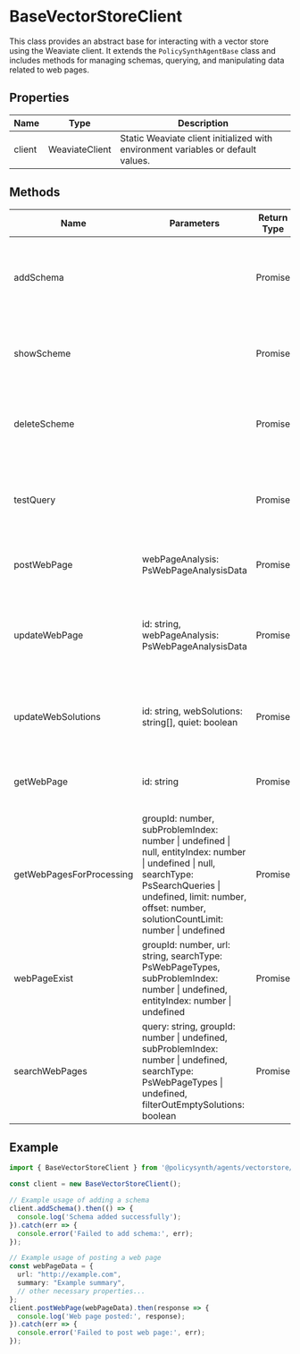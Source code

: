 # BaseVectorStoreClient

This class provides an abstract base for interacting with a vector store using the Weaviate client. It extends the `PolicySynthAgentBase` class and includes methods for managing schemas, querying, and manipulating data related to web pages.

## Properties

| Name   | Type           | Description |
|--------|----------------|-------------|
| client | WeaviateClient | Static Weaviate client initialized with environment variables or default values. |

## Methods

| Name                     | Parameters                                             | Return Type                         | Description |
|--------------------------|--------------------------------------------------------|-------------------------------------|-------------|
| addSchema                |                                                        | Promise<void>                       | Reads a schema from a file and adds it to the Weaviate schema. |
| showScheme               |                                                        | Promise<void>                       | Retrieves and logs the current schema from Weaviate. |
| deleteScheme             |                                                        | Promise<void>                       | Deletes the 'WebPage' class from the Weaviate schema. |
| testQuery                |                                                        | Promise<any>                        | Performs a test query to retrieve web pages with specific criteria. |
| postWebPage              | webPageAnalysis: PsWebPageAnalysisData            | Promise<any>                        | Posts a web page analysis to Weaviate. |
| updateWebPage            | id: string, webPageAnalysis: PsWebPageAnalysisData| Promise<any>                        | Updates a web page analysis in Weaviate based on the provided ID. |
| updateWebSolutions       | id: string, webSolutions: string[], quiet: boolean     | Promise<any>                        | Updates the solutions for a web page in Weaviate. |
| getWebPage               | id: string                                             | Promise<PsWebPageAnalysisData> | Retrieves a web page from Weaviate by ID. |
| getWebPagesForProcessing | groupId: number, subProblemIndex: number \| undefined \| null, entityIndex: number \| undefined \| null, searchType: PsSearchQueries \| undefined, limit: number, offset: number, solutionCountLimit: number \| undefined | Promise<PsWebPageGraphQlResults> | Retrieves web pages for processing based on various criteria. |
| webPageExist             | groupId: number, url: string, searchType: PsWebPageTypes, subProblemIndex: number \| undefined, entityIndex: number \| undefined | Promise<Boolean>                    | Checks if a web page exists in Weaviate with the specified criteria. |
| searchWebPages           | query: string, groupId: number \| undefined, subProblemIndex: number \| undefined, searchType: PsWebPageTypes \| undefined, filterOutEmptySolutions: boolean | Promise<PsWebPageGraphQlResults> | Searches for web pages in Weaviate based on the query and other criteria. |

## Example

```typescript
import { BaseVectorStoreClient } from '@policysynth/agents/vectorstore/base/baseVectorStoreClient.js';

const client = new BaseVectorStoreClient();

// Example usage of adding a schema
client.addSchema().then(() => {
  console.log('Schema added successfully');
}).catch(err => {
  console.error('Failed to add schema:', err);
});

// Example usage of posting a web page
const webPageData = {
  url: "http://example.com",
  summary: "Example summary",
  // other necessary properties...
};
client.postWebPage(webPageData).then(response => {
  console.log('Web page posted:', response);
}).catch(err => {
  console.error('Failed to post web page:', err);
});
```